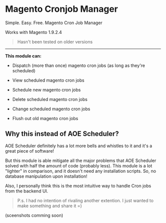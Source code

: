 # Magento Cronjob Manager
Simple. Easy. Free. Magento Cron Job Manager

Works with Magento 1.9.2.4

> Hasn't been tested on older versions

----

__This module can:__

* Dispatch (more than once) magento cron jobs (as long as they're scheduled)

* View scheduled magento cron jobs

* Schedule new magento cron jobs

* Delete scheduled magento cron jobs

* Change scheduled magento cron jobs

* Flush out old magento cron jobs


## Why this instead of AOE Scheduler?

AOE Scheduler definitely has a lot more bells and whistles to it and it's a great piece of software!

But this module is able mitigate all the major problems that AOE Scheduler solved with half the amount of code (probably less).
This module is a lot "lighter" in comparison, and it doesn't need any installation scripts. So, no database manipulation upon installation!

Also, I personally think this is the most intuitive way to handle Cron jobs from the backend UI.

> P.s. I had no intention of rivaling another extention. I just wanted to make something and share it =)

(sceenshots comming soon)
